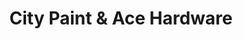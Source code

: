 ---
title: "City Paint & Ace Hardware"
url: /hoboken/city-paint-und-ace-hardware/
shop: Eisenwaren
---